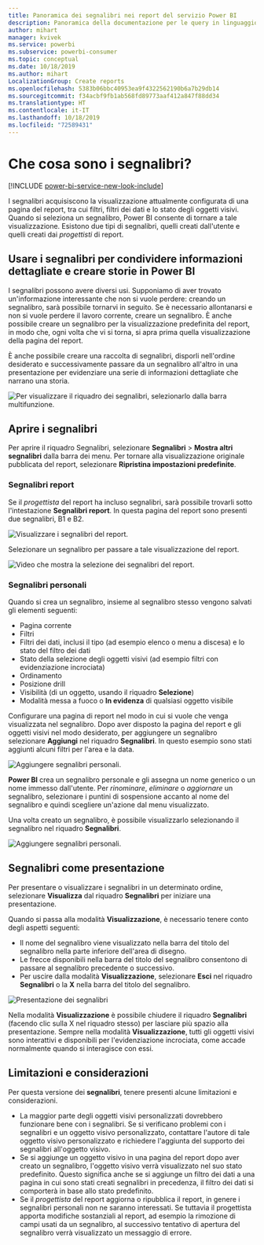 ```yaml
---
title: Panoramica dei segnalibri nei report del servizio Power BI
description: Panoramica della documentazione per le query in linguaggio naturale Domande e risposte di Power BI.
author: mihart
manager: kvivek
ms.service: powerbi
ms.subservice: powerbi-consumer
ms.topic: conceptual
ms.date: 10/18/2019
ms.author: mihart
LocalizationGroup: Create reports
ms.openlocfilehash: 5383b06bbc40953ea9f4322562190b6a7b29db14
ms.sourcegitcommit: f34acbf9fb1ab568fd89773aaf412a847f88dd34
ms.translationtype: HT
ms.contentlocale: it-IT
ms.lasthandoff: 10/18/2019
ms.locfileid: "72589431"
---
```

# <a name="what-are-bookmarks"></a>Che cosa sono i segnalibri?

[!INCLUDE [power-bi-service-new-look-include](../includes/power-bi-service-new-look-include.md)]

I segnalibri acquisiscono la visualizzazione attualmente configurata di una pagina del report, tra cui filtri, filtri dei dati e lo stato degli oggetti visivi. Quando si seleziona un segnalibro, Power BI consente di tornare a tale visualizzazione. Esistono due tipi di segnalibri, quelli creati dall'utente e quelli creati dai *progettisti* di report.

## <a name="use-bookmarks-to-share-insights-and-build-stories-in-power-bi"></a>Usare i segnalibri per condividere informazioni dettagliate e creare storie in Power BI 
I segnalibri possono avere diversi usi. Supponiamo di aver trovato un'informazione interessante che non si vuole perdere: creando un segnalibro, sarà possibile tornarvi in seguito. Se è necessario allontanarsi e non si vuole perdere il lavoro corrente, creare un segnalibro. È anche possibile creare un segnalibro per la visualizzazione predefinita del report, in modo che, ogni volta che vi si torna, si apra prima quella visualizzazione della pagina del report. 

È anche possibile creare una raccolta di segnalibri, disporli nell'ordine desiderato e successivamente passare da un segnalibro all'altro in una presentazione per evidenziare una serie di informazioni dettagliate che narrano una storia.  

![Per visualizzare il riquadro dei segnalibri, selezionarlo dalla barra multifunzione.](media/end-user-bookmarks/power-bi-select-bookmark.png)

## <a name="open-bookmarks"></a>Aprire i segnalibri
Per aprire il riquadro Segnalibri, selezionare **Segnalibri** > **Mostra altri segnalibri** dalla barra dei menu. Per tornare alla visualizzazione originale pubblicata del report, selezionare **Ripristina impostazioni predefinite**.

### <a name="report-bookmarks"></a>Segnalibri report
Se il *progettista* del report ha incluso segnalibri, sarà possibile trovarli sotto l'intestazione **Segnalibri report**. In questa pagina del report sono presenti due segnalibri, B1 e B2. 

![Visualizzare i segnalibri del report.](media/end-user-bookmarks/power-bi-report.png)

Selezionare un segnalibro per passare a tale visualizzazione del report. 

![Video che mostra la selezione dei segnalibri del report.](media/end-user-bookmarks/power-bi-bookmarks.gif)

### <a name="personal-bookmarks"></a>Segnalibri personali

Quando si crea un segnalibro, insieme al segnalibro stesso vengono salvati gli elementi seguenti:

* Pagina corrente
* Filtri
* Filtri dei dati, inclusi il tipo (ad esempio elenco o menu a discesa) e lo stato del filtro dei dati
* Stato della selezione degli oggetti visivi (ad esempio filtri con evidenziazione incrociata)
* Ordinamento
* Posizione drill
* Visibilità (di un oggetto, usando il riquadro **Selezione**)
* Modalità messa a fuoco o **In evidenza** di qualsiasi oggetto visibile

Configurare una pagina di report nel modo in cui si vuole che venga visualizzata nel segnalibro. Dopo aver disposto la pagina del report e gli oggetti visivi nel modo desiderato, per aggiungere un segnalibro selezionare **Aggiungi** nel riquadro **Segnalibri**. In questo esempio sono stati aggiunti alcuni filtri per l'area e la data. 

![Aggiungere segnalibri personali.](media/end-user-bookmarks/power-bi-bookmark-personal.png)

**Power BI** crea un segnalibro personale e gli assegna un nome generico o un nome immesso dall'utente. Per *rinominare*, *eliminare* o *aggiornare* un segnalibro, selezionare i puntini di sospensione accanto al nome del segnalibro e quindi scegliere un'azione dal menu visualizzato.

Una volta creato un segnalibro, è possibile visualizzarlo selezionando il segnalibro nel riquadro **Segnalibri**. 

![Aggiungere segnalibri personali.](media/end-user-bookmarks/power-bi-bookmark-west.png)


<!--
## Arranging bookmarks
As you create bookmarks, you might find that the order in which you create them isn't necessarily the same order you'd like to present them to your audience. No problem, you can easily rearrange the order of bookmarks.

In the **Bookmarks** pane, simply drag-and-drop bookmarks to change their order, as shown in the following image. The yellow bar between bookmarks designates where the dragged bookmark will be placed.

![Change bookmark order by drag-and-drop](media/desktop-bookmarks/bookmarks_06.png)

The order of your bookmarks can become important when you use the **View** feature of bookmarks, as described in the next section. 

-->

## <a name="bookmarks-as-a-slide-show"></a>Segnalibri come presentazione
Per presentare o visualizzare i segnalibri in un determinato ordine, selezionare **Visualizza** dal riquadro **Segnalibri** per iniziare una presentazione.

Quando si passa alla modalità **Visualizzazione**, è necessario tenere conto degli aspetti seguenti:

- Il nome del segnalibro viene visualizzato nella barra del titolo del segnalibro nella parte inferiore dell'area di disegno.
- Le frecce disponibili nella barra del titolo del segnalibro consentono di passare al segnalibro precedente o successivo.
- Per uscire dalla modalità **Visualizzazione**, selezionare **Esci** nel riquadro **Segnalibri** o la **X** nella barra del titolo del segnalibro.

![Presentazione dei segnalibri](media/end-user-bookmarks/power-bi-slideshow.png)

Nella modalità **Visualizzazione** è possibile chiudere il riquadro **Segnalibri** (facendo clic sulla X nel riquadro stesso) per lasciare più spazio alla presentazione. Sempre nella modalità **Visualizzazione**, tutti gli oggetti visivi sono interattivi e disponibili per l'evidenziazione incrociata, come accade normalmente quando si interagisce con essi. 

<!--
## Visibility - using the Selection pane
With the release of bookmarks, the new **Selection** pane is also introduced. The **Selection** pane provides a list of all objects on the current page and allows you to select the object and specify whether a given object is visible. 

![Enable the Selection pane](media/desktop-bookmarks/bookmarks_08.png)

You can select an object using the **Selection** pane. Also, you can toggle whether the object is currently visible by clicking the eye icon to the right of the visual. 

![Selection pane](media/desktop-bookmarks/bookmarks_09.png)

When a bookmark is added, the visible status of each object is also saved based on its setting in the **Selection** pane. 

It's important to note that **slicers** continue to filter a report page, regardless of whether they are visible. As such, you can create many different bookmarks, with different slicer settings, and make a single report page appear very different (and highlight different insights) in various bookmarks.


## Bookmarks for shapes and images
You can also link shapes and images to bookmarks. With this feature, when you click on an object, it will show the bookmark associated with that object. This can be especially useful when working with buttons; you can learn more by reading the article about [using buttons in Power BI](desktop-buttons.md). 

To assign a bookmark to an object, select the object, then expand the **Action** section from the **Format Shape** pane, as shown in the following image.

![Add bookmark link to an object](media/desktop-bookmarks/bookmarks_10.png)

Once you turn the **Action** slider to **On** you can select whether the object is a back button, a bookmark, or a Q&A command. If you select bookmark, you can then select which of your bookmarks the object is linked to.

There are all sorts of interesting things you can do with object-linked bookmarking. You can create a visual table of contents on your report page, or you can provide different views (such as visual types) of the same information, just by clicking on an object.

When you are in editing mode you can use ctrl+click to follow the link, and when not in edit mode, simply click the object to follow the link. 


## Bookmark groups

Beginning with the August 2018 release of **Power BI Desktop**, you can create and use bookmark groups. A bookmark group is a collection of bookmarks that you specify, which can be shown and organized as a group. 

To create a bookmark group, hold down the CTRL key and select the bookmarks you want to include in the group, then click the ellipses beside any of the selected bookmarks, and select **Group** from the menu that appears.

![Create a bookmark group](media/desktop-bookmarks/bookmarks_15.png)

**Power BI Desktop** automatically names the group *Group 1*. Fortunately, you can just double-click on the name and rename it to whatever you want.

![Rename a bookmark group](media/desktop-bookmarks/bookmarks_16.png)

With any bookmark group, clicking on the bookmark group's name only expands or collapses the group of bookmarks, and does not represent a bookmark by itself. 

When using the **View** feature of bookmarks, the following applies:

* If the selected bookmark is in a group when you select **View** from bookmarks, only the bookmarks *in that group* are shown in the viewing session. 

* If the selected bookmark is not in a group, or is on the top level (such as the name of a bookmark group), then all bookmarks for the entire report are played, including bookmarks in any group. 

To ungroup bookmarks, just select any bookmark in a group, click the ellipses, and then select **Ungroup** from the menu that appears. 

![Ungroup a bookmark group](media/desktop-bookmarks/bookmarks_17.png)

Note that selecting **Ungroup** for any bookmark from a group takes all bookmarks out of the group (it deletes the group, but not the bookmarks themselves). So to remove a single bookmark from a group, you need to **Ungroup** any member from that group, which deletes the grouping, then select the members you want in the new group (using CTRL and clicking each bookmark), and select **Group** again. 
-->





## <a name="limitations-and-considerations"></a>Limitazioni e considerazioni
Per questa versione dei **segnalibri**, tenere presenti alcune limitazioni e considerazioni.

* La maggior parte degli oggetti visivi personalizzati dovrebbero funzionare bene con i segnalibri. Se si verificano problemi con i segnalibri e un oggetto visivo personalizzato, contattare l'autore di tale oggetto visivo personalizzato e richiedere l'aggiunta del supporto dei segnalibri all'oggetto visivo. 
* Se si aggiunge un oggetto visivo in una pagina del report dopo aver creato un segnalibro, l'oggetto visivo verrà visualizzato nel suo stato predefinito. Questo significa anche se si aggiunge un filtro dei dati a una pagina in cui sono stati creati segnalibri in precedenza, il filtro dei dati si comporterà in base allo stato predefinito.
* Se il *progettista* del report aggiorna o ripubblica il report, in genere i segnalibri personali non ne saranno interessati. Se tuttavia il progettista apporta modifiche sostanziali al report, ad esempio la rimozione di campi usati da un segnalibro, al successivo tentativo di apertura del segnalibro verrà visualizzato un messaggio di errore. 

<!--
## Next steps
spotlight?
-->
